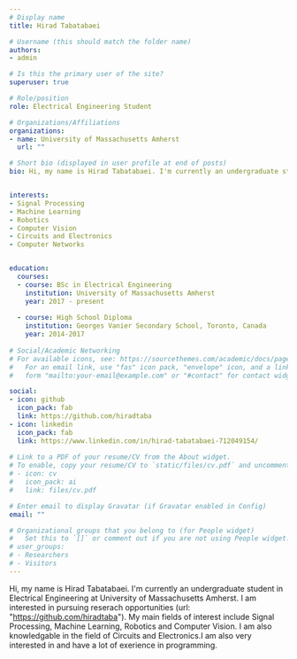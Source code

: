 ```yaml
---
# Display name
title: Hirad Tabatabaei

# Username (this should match the folder name)
authors:
- admin

# Is this the primary user of the site?
superuser: true

# Role/position
role: Electrical Engineering Student

# Organizations/Affiliations
organizations:
- name: University of Massachusetts Amherst
  url: ""

# Short bio (displayed in user profile at end of posts)
bio: Hi, my name is Hirad Tabatabaei. I'm currently an undergraduate student in Electrical Engineering at University of Massachusetts Amherst. 


interests:
- Signal Processing
- Machine Learning
- Robotics
- Computer Vision
- Circuits and Electronics
- Computer Networks


education:
  courses:
  - course: BSc in Electrical Engineering
    institution: University of Massachusetts Amherst
    year: 2017 - present
  
  - course: High School Diploma
    institution: Georges Vanier Secondary School, Toronto, Canada
    year: 2014-2017
    
# Social/Academic Networking
# For available icons, see: https://sourcethemes.com/academic/docs/page-builder/#icons
#   For an email link, use "fas" icon pack, "envelope" icon, and a link in the
#   form "mailto:your-email@example.com" or "#contact" for contact widget.

social:
- icon: github
  icon_pack: fab
  link: https://github.com/hiradtaba
- icon: linkedin
  icon_pack: fab
  link: https://www.linkedin.com/in/hirad-tabatabaei-712049154/
  
# Link to a PDF of your resume/CV from the About widget.
# To enable, copy your resume/CV to `static/files/cv.pdf` and uncomment the lines below.
# - icon: cv
#   icon_pack: ai
#   link: files/cv.pdf

# Enter email to display Gravatar (if Gravatar enabled in Config)
email: ""

# Organizational groups that you belong to (for People widget)
#   Set this to `[]` or comment out if you are not using People widget.
# user_groups:
# - Researchers
# - Visitors
---
```


Hi, my name is Hirad Tabatabaei. I'm currently an undergraduate student in Electrical Engineering at University of Massachusetts Amherst. I am interested in pursuing reserach opportunities (url: "https://github.com/hiradtaba"). My main fields of interest include Signal Processing, Machine Learning, Robotics and Computer Vision. I am also knowledgable in the field of Circuits and Electronics.I am also very interested in and have a lot of exerience in programming.  


